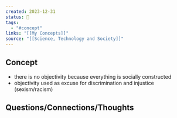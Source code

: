 ```yaml
---
created: 2023-12-31
status: 🔴
tags:
  - "#concept"
links: "[[My Concepts]]"
source: "[[Science, Technology and Society]]"
---
```

## Concept
- there is no objectivity because everything is socially constructed
- objectivity used as excuse for discrimination and injustice (sexism/racism)

## Questions/Connections/Thoughts
